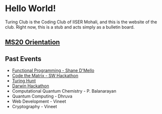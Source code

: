 # Hello World!

Turing Club is the Coding Club of IISER Mohali, and this is the website of the club. Right now, this is a stub and acts simply as a bulletin board.

## [MS20 Orientation](orientation/orientation.html)

## Past Events

- [Functional Programming - Shane D'Mello](func)
- [Code the Matrix - SW Hackathon](https://iiserm.github.io/schrodinger-week/code-the-matrix)
- [Turing Hunt](https://iiserm.github.io/turing-hunt/)
- [Darwin Hackathon](https://iiserm.github.io/Darwin-Hackathon)
- Computational Quantum Chemistry - P. Balanarayan
- Quantum Computing - Dhruva
- Web Development - Vineet
- Cryptography - Vineet
